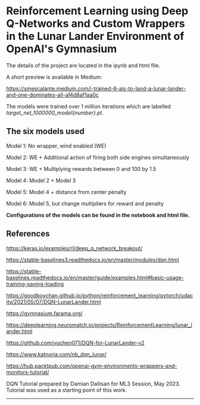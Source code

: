 <h1>Reinforcement Learning using Deep Q-Networks and Custom Wrappers in the Lunar Lander Environment of OpenAI's Gymnasium</h1>

The details of the project are located in the ipynb and html file. 

A short preview is available in Medium: 

https://smescalante.medium.com/i-trained-6-ais-to-land-a-lunar-lander-and-one-dominates-all-af4d8af1aa0c


The models were trained over 1 million iterations which are labelled <i>target_net_1000000_model{number}.pt</i>.

<h2>The six models used</h2>

Model 1: No wrapper, wind enabled (WE)

Model 2: WE + Additional action of firing both side engines simultaneously

Model 3: WE + Multiplying rewards between 0 and 100 by 1.5

Model 4: Model 2 + Model 3

Model 5: Model 4 + distance from center penalty

Model 6: Model 5, but change multipliers for reward and penalty

<b>Configurations of the models can be found in the notebook and html file.</b>

<h2>References</h2>

https://keras.io/examples/rl/deep_q_network_breakout/

https://stable-baselines3.readthedocs.io/en/master/modules/dqn.html

https://stable-baselines.readthedocs.io/en/master/guide/examples.html#basic-usage-training-saving-loading

https://goodboychan.github.io/python/reinforcement_learning/pytorch/udacity/2021/05/07/DQN-LunarLander.html

https://gymnasium.farama.org/

https://deeplearning.neuromatch.io/projects/ReinforcementLearning/lunar_lander.html

https://github.com/yuchen071/DQN-for-LunarLander-v2

https://www.katnoria.com/nb_dqn_lunar/

https://hub.packtpub.com/openai-gym-environments-wrappers-and-monitors-tutorial/

DQN Tutorial prepared by Damian Dailisan for ML3 Session, May 2023. Tutorial was used as a starting point of this work.
****
